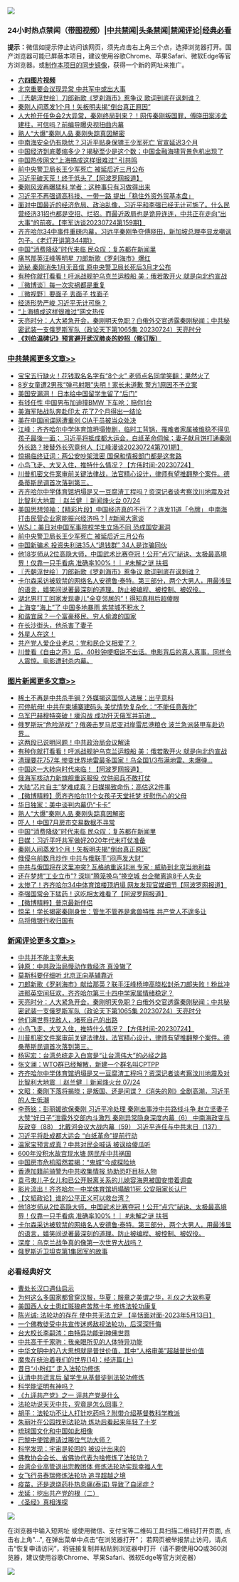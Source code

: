 ![](https://raw.githubusercontent.com/jsvpn/jsproxy/dev/64photo/fqnews-qr.jpg)

<div id="tt">
<h3>24小时热点禁闻（<a href="https://aaa.v2dns.tk/?QAjUl=BgRp5UNKRn&T5Vk=fPVH&Q59Ab=WxGE" target="_blank">带图视频</a>）|<a href="#%E4%B8%AD%E5%85%B1%E7%A6%81%E9%97%BB%E6%9B%B4%E5%A4%9A%E6%96%87%E7%AB%A0">中共禁闻</a>|<a href="#%E5%9B%BE%E7%89%87%E6%96%B0%E9%97%BB%E6%9B%B4%E5%A4%9A%E6%96%87%E7%AB%A0">头条禁闻</a>|<a href="#%E6%96%B0%E9%97%BB%E8%AF%84%E8%AE%BA%E6%9B%B4%E5%A4%9A%E6%96%87%E7%AB%A0">禁闻评论|<a href="#%E5%BF%85%E7%9C%8B%E7%BB%8F%E5%85%B8%E5%A5%BD%E6%96%87">经典必看</a></h3>
<div><b>提示：</b>微信如提示停止访问该网页，须先点击右上角三个点，选择浏览器打开。国产浏览器可能已屏蔽本项目，建议使用谷歌Chrome、苹果Safari、微软Edge等官方浏览器。或<a href="%E5%88%B6%E4%BD%9Cgit%E7%A6%81%E9%97%BB%E9%95%9C%E5%83%8F.md">制作本项目的同步镜像</a>，获得一个新的网址来推广。</div>
<ul>
<li><b><a href="http://d2.v2rss.gq/64.mp4" target="_blank">六四图片视频</a></b></li>
<li><a href="/baitai/20230724/1911745.md">北京重要会议现异常 中共军中或出大事</a></li>
<li><a href="/cbnews/20230724/1911741.md">〖兲朝浮世绘〗刀郎新歌《罗刹海市》惹争议 歌词到底在讽刺谁？</a></li>
<li><a href="/topimagenews/20230724/1911767.md">秦刚人间蒸发1个月！矢板明夫揭“倒台真正原因”</a></li>
<li><a href="/sohnews/20230725/1911914.md">人大抢开任免会2大异常，秦刚终局到来？！网传秦刚叛国罪，傅晓田案涉孟建柱，可信吗？前编导曝央视扭曲内幕</a></li>
<li><a href="/topimagenews/20230725/1911971.md">熟人“大爆”秦刚人品 秦刚失踪真因解密</a></li>
<li><a href="/baitai/20230724/1911763.md">中南海安全仍有隐忧？习近平贴身保镖王少军死亡 官宣延迟3个月</a></li>
<li><a href="/cnnews/20230724/1911739.md">中国经济到底萎缩多少？揭秘至少是这个数；中国金融海啸背景危机出现了</a></li>
<li><a href="/ccpdope/20230725/1911869.md">中国热传网文“上海搞成这样很难过” 引共鸣</a></li>
<li><a href="/cbnews/20230725/1911855.md">前中央警卫局长王少军死亡 被延后近三月公布</a></li>
<li><a href="/finance/20230725/1912019.md">习近平破天荒！终于低头了【阿波罗网报道】</a></li>
<li><a href="/baitai/20230725/1911965.md">秦刚风波再曝猛料 学者：这种事只有习做得出来</a></li>
<li><a href="/headline/20230725/1911871.md">习近平不再强调高科技、一带一路 提出「稳住外资外贸基本盘」</a></li>
<li><a href="/sohnews/20230725/1911930.md">面对中国最近的经济危局、政治乱像，习近平和李强已经无计可施了。什么民营经济31招也都是空招、烂招。而最近政局也是诡异连连，中共正在走向“出大事”的前夜。【李军访谈20230724第159期】</a></li>
<li><a href="/sohnews/20230725/1912052.md">齐齐哈尔34中事件重磅内幕，习远平秦刚争夺傅晓田，新加坡总理李显龙嘲讽包子。《老灯开讲第344期》</a></li>
<li><a href="/topimagenews/20230725/1911852.md">中国“消费降级”时代来临 民众叹：复苏都在新闻里</a></li>
<li><a href="/cnnews/20230725/1911893.md">痛骂那英汪峰等明星 刀郎新歌《罗刹海市》爆红</a></li>
<li><a href="/headline/20230725/1911923.md">诡秘 秦刚消失1月无音信 原中央警卫局长死后3月才公布</a></li>
<li><a href="/topimagenews/20230725/1912057.md">有种你就打看看！吁派战舰护乌克兰运粮船 美：俄若敢开火 就是向北约宣战</a></li>
<li><a href="/ssgc/20230725/1911925.md">〖微博谈〗每一次灾祸都是重复</a></li>
<li><a href="/bblog/20230725/1911933.md">〖微视野〗要面子 丢面子 找面子</a></li>
<li><a href="/headline/20230725/1911915.md">经济形势严峻 习近平无计可施？</a></li>
<li><a href="/headline/20230725/1911946.md">“上海搞成这样很难过”网文热传</a></li>
<li><a href="/comments/20230725/1911985.md">天亮时分：人大紧急开会，秦刚明天免职？白俄外交官透露秦刚秘闻；中共秘密武装一支俄罗斯军队（政论天下第1065集 20230724）天亮时分</a></li>
<li><b><a href="/comments/20200207/1272816.md" target="_blank">《刘伯温碑记》预言避开武汉肺炎的妙招（修订版）</a></b></li>
</ul>
</div>

<div class="catlist">
<h3><a href="/cbnews/" target="_blank">中共禁闻</a><span><a href="/cbnews/" target="_blank" rel="nofollow">更多文章>></a></span></h3>
<ul>
<li><a href="/cbnews/20230725/1912091.md" target="_blank">宝宝五行缺火！花钱取名名字有“8个火” 老师点名同学笑翻：果然火了</a></li>
<li><a href="/cbnews/20230725/1912090.md" target="_blank">8岁女童遭2男孩“弹弓射眼”失明！家长未道歉 警方1原因不予立案</a></li>
<li><a href="/cbnews/20230725/1912059.md" target="_blank">美国安漏洞！ 日本给中国留学生留了“后门”</a></li>
<li><a href="/cbnews/20230725/1912058.md" target="_blank">有钱任性 中国男布加迪撞BMW 下车呛：赔你1台</a></li>
<li><a href="/cbnews/20230725/1912043.md" target="_blank">美海军陆战队奔赴印太 花了7个月得出一结论</a></li>
<li><a href="/cbnews/20230725/1912042.md" target="_blank">美在中国间谍网遭重创 CIA干员被当众处决</a></li>
<li><a href="/cbnews/20230725/1912035.md" target="_blank">江峰：齐齐哈尔中学体育馆坍塌惨剧，临时工背锅，罹难者家属被维稳不得见孩子最後一面； 习近平将抵成都大运会，白纸革命伺候；妻子献月饼打通秦刚外长路？接替外长究竟何人【江峰漫谈20230724第701期】</a></li>
<li><a href="/cbnews/20230725/1912013.md" target="_blank">惊揭临终证词：两公安吵架泄密 国保和情报部门都是这套路</a></li>
<li><a href="/comments/20230725/1911970.md" target="_blank">小鸟飞走、大叉入住，推特什么情况？【方伟时间-20230724】</a></li>
<li><a href="/comments/20230725/1911957.md" target="_blank">川普机密文件案审前关键法律战，法官精心设计，律师有望推翻整个案件。德桑蒂斯民调首次落到第三。</a></li>
<li><a href="/comments/20230725/1911937.md" target="_blank">齐齐哈尔中学体育馆坍塌是又一豆腐渣工程吗？资深记者谈考察汶川地震及对比智利大地震 ｜赵兰健 ｜新闻烽火台 07/24</a></li>
<li><a href="/cbnews/20230725/1911904.md" target="_blank">美国思想领袖：【精彩片段】中国经济真的不行了？连发11道「令牌」 中南海打击民营企业家能振兴经济吗？| #新闻大家谈</a></li>
<li><a href="/cbnews/20230725/1911885.md" target="_blank">WSJ：美日对中国军事院校学生立场不同 恐成国安漏洞</a></li>
<li><a href="/cbnews/20230725/1911855.md" target="_blank">前中央警卫局长王少军死亡 被延后近三月公布</a></li>
<li><a href="/cbnews/20230725/1911835.md" target="_blank">中国新骗术 投资失利进35人“退钱群” 34人是诈骗同伙</a></li>
<li><a href="/comments/20230724/1911744.md" target="_blank">他18岁师从2位高隐大师，中国武术比赛夺冠！公开“点穴”祕诀、太极最高境界！仅靠一只手看病 准确率100%！｜ #未解之谜 扶摇</a></li>
<li><a href="/cbnews/20230724/1911741.md" target="_blank">〖兲朝浮世绘〗刀郎新歌《罗刹海市》惹争议 歌词到底在讽刺谁？</a></li>
<li><a href="/comments/20230724/1911729.md" target="_blank">卡尔森采访被软禁的网络名人安德鲁·泰特。第三部分，两个大男人，用最浅显的语言，嬉笑间说著最深刻的道理。防止被编程、被控制、被奴役。</a></li>
<li><a href="/cbnews/20230724/1911664.md" target="_blank">湖北男打工回家发现妻儿“全变邻居的”！得知真相后超傻眼</a></li>
<li><a href="/cbnews/20230724/1911594.md" target="_blank">上海变“海上”了 中国多地暴雨 紫禁城不积水？</a></li>
<li><a href="/cbnews/20230724/1911593.md" target="_blank">和谐宜居？一个富豪移民、穷人偷渡的国家</a></li>
<li><a href="/cbnews/20230724/1911553.md" target="_blank">在长沙街头，他杀害了妻子</a></li>
<li><a href="/comments/20230724/1911533.md" target="_blank">外星人在这！</a></li>
<li><a href="/cbnews/20230724/1911496.md" target="_blank">共产党人爱企业老总：党和民企又相爱了？</a></li>
<li><a href="/comments/20230723/1911468.md" target="_blank">川普看《自由之声》后，40秒钟哽咽说不出话。电影背后的真人真事，同样令人震惊。电影遭封杀内幕。</a></li>

</ul>
</div>
<div class="catlist">
<h3><a href="/topimagenews/" target="_blank">图片新闻</a><span><a href="/topimagenews/" target="_blank" rel="nofollow">更多文章>></a></span></h3>
<ul>
<li><a href="/topimagenews/20230725/1912126.md" target="_blank">稀土不再是中共杀手锏？外媒揭这国惊人进展：出乎意料</a></li>
<li><a href="/topimagenews/20230725/1912125.md" target="_blank">可停航母! 中共在柬埔寨建码头 美忧情势复杂化：“不能任意轰炸”</a></li>
<li><a href="/topimagenews/20230725/1912117.md" target="_blank">乌军巴赫穆特突破！壕沟战 成功歼灭俄军并前进…</a></li>
<li><a href="/topimagenews/20230725/1912089.md" target="_blank">俄罗斯玩“危险游戏”？俄袭击罗马尼亚对岸雷尼港粮仓 波兰急派装甲车赴边界…</a></li>
<li><a href="/topimagenews/20230725/1912088.md" target="_blank">这两段已说明问题！中共政治局会议解读</a></li>
<li><a href="/topimagenews/20230725/1912057.md" target="_blank">有种你就打看看！吁派战舰护乌克兰运粮船 美：俄若敢开火 就是向北约宣战</a></li>
<li><a href="/topimagenews/20230725/1912027.md" target="_blank">清理要花757年 惨变世界地雷最多国家！乌全国1/3布满地雷、未爆弹…</a></li>
<li><a href="/topimagenews/20230725/1912026.md" target="_blank">中国这一大转向时代来临！【阿波罗网报道】</a></li>
<li><a href="/topimagenews/20230725/1912012.md" target="_blank">俄海军核动力新旗舰重返服役 仅供阅兵不敢打仗</a></li>
<li><a href="/topimagenews/20230725/1911997.md" target="_blank">大陆“芯片自主”梦难成真？日媒揭致命伤：高估这2件事</a></li>
<li><a href="/topimagenews/20230725/1911996.md" target="_blank">【微博精粹】愿齐齐哈尔11个女孩子天堂托梦 抚慰伤心的父母</a></li>
<li><a href="/topimagenews/20230725/1911972.md" target="_blank">华日独家：美中谈判内幕仍“卡卡”</a></li>
<li><a href="/topimagenews/20230725/1911971.md" target="_blank">熟人“大爆”秦刚人品 秦刚失踪真因解密</a></li>
<li><a href="/topimagenews/20230725/1911947.md" target="_blank">吓人！中国7月房市交易数据不寻常</a></li>
<li><a href="/topimagenews/20230725/1911852.md" target="_blank">中国“消费降级”时代来临 民众叹：复苏都在新闻里</a></li>
<li><a href="/topimagenews/20230725/1911834.md" target="_blank">日媒：习近平吁共军做好2020年代末打仗准备</a></li>
<li><a href="/topimagenews/20230724/1911767.md" target="_blank">秦刚人间蒸发1个月！矢板明夫揭“倒台真正原因”</a></li>
<li><a href="/topimagenews/20230724/1911688.md" target="_blank">俄侵乌前数月炒作 中共与俄联手“闷声发大财”</a></li>
<li><a href="/topimagenews/20230724/1911680.md" target="_blank">中共与俄国将在这里冲突? 瓦格纳重返非洲 专家 : 威胁到北京当地利益</a></li>
<li><a href="/topimagenews/20230724/1911679.md" target="_blank">还在梦想“工业立市”? 深圳“腾笼换鸟”换空城 台企撤离逾8千人失业</a></li>
<li><a href="/topimagenews/20230724/1911674.md" target="_blank">太惨了！齐齐哈尔34中体育馆楼顶坍塌 网友发现官媒细节【阿波罗网报道】</a></li>
<li><a href="/topimagenews/20230724/1911602.md" target="_blank">李强国常会下猛药！这吃相太难看了【阿波罗网报道】</a></li>
<li><a href="/topimagenews/20230724/1911592.md" target="_blank">【微博精粹】普京最新伴侣</a></li>
<li><a href="/topimagenews/20230724/1911574.md" target="_blank">惊呆！学长揭密秦刚身世：管生不管养是禽兽特性 共产党人不遑多让</a></li>
<li><a href="/topimagenews/20230724/1911531.md" target="_blank">乌将俄银行收归国有</a></li>

</ul>
</div>
<div class="catlist">
<h3><a href="/comments/" target="_blank">新闻评论</a><span><a href="/comments/" target="_blank" rel="nofollow">更多文章>></a></span></h3>
<ul>
<li><a href="/comments/20230725/1912063.md" target="_blank">中共并不能主宰未来</a></li>
<li><a href="/comments/20230725/1912045.md" target="_blank">钟原：中共政治局慢动作救经济 真没辙了</a></li>
<li><a href="/comments/20230725/1912044.md" target="_blank">莫斯科要仔细听 北京正向基辅靠近</a></li>
<li><a href="/comments/20230725/1912017.md" target="_blank">刀郎新歌《罗刹海市》献给那英？联手汪峰杨坤高晓松封杀刀郎失败！粉丝冲进那英空间狂欢，齐齐哈尔第三十四中学家属情绪稳定？</a></li>
<li><a href="/comments/20230725/1911985.md" target="_blank">天亮时分：人大紧急开会，秦刚明天免职？白俄外交官透露秦刚秘闻；中共秘密武装一支俄罗斯军队（政论天下第1065集 20230724）天亮时分</a></li>
<li><a href="/comments/20230725/1911979.md" target="_blank">他们满世界找敌人，堵死自己的出路</a></li>
<li><a href="/comments/20230725/1911970.md" target="_blank">小鸟飞走、大叉入住，推特什么情况？【方伟时间-20230724】</a></li>
<li><a href="/comments/20230725/1911957.md" target="_blank">川普机密文件案审前关键法律战，法官精心设计，律师有望推翻整个案件。德桑蒂斯民调首次落到第三。</a></li>
<li><a href="/comments/20230725/1911954.md" target="_blank">杨宪宏：台湾总统走入白宫是“让台湾伟大”的必经之路</a></li>
<li><a href="/comments/20230725/1911938.md" target="_blank">张文澜：WTO群已经解散，新建一个群名叫CPTPP</a></li>
<li><a href="/comments/20230725/1911937.md" target="_blank">齐齐哈尔中学体育馆坍塌是又一豆腐渣工程吗？资深记者谈考察汶川地震及对比智利大地震 ｜赵兰健 ｜新闻烽火台 07/24</a></li>
<li><a href="/comments/20230725/1911929.md" target="_blank">文昭：秦刚下落将揭晓；是叛国、还是间谍？《消失的刚》全剧高潮，习近平的人生低潮</a></li>
<li><a href="/comments/20230725/1911901.md" target="_blank">李燕铭：彭丽媛欲保秦刚 习近平冷处理 秦刚出事涉中共路线斗争 赵立坚妻子大赞“好日子”泄露外交部内斗激烈 秦刚异常隐身深度内幕（6） 中南海政变与反政变（88） 北戴河会议大战内幕（59） 习近平连任与中共末日（137）</a></li>
<li><a href="/comments/20230725/1911863.md" target="_blank">习近平将赴成都大运会 “白纸革命”提前行动</a></li>
<li><a href="/comments/20230725/1911862.md" target="_blank">温家宝预言成真？中共对民企喊话 被讽给傻瓜听</a></li>
<li><a href="/comments/20230725/1911861.md" target="_blank">600年没积水故宫现水塘 网民斥中共祸国</a></li>
<li><a href="/comments/20230725/1911860.md" target="_blank">中国房市危机昭然若揭：“鬼城”今成探险地</a></li>
<li><a href="/comments/20230725/1911859.md" target="_blank">香港加籍前骑警为中共收集情报 协助恐吓目标人物</a></li>
<li><a href="/comments/20230724/1911796.md" target="_blank">袁弓夷儿子女儿和已公开脱离关系的儿媳容海恩被国安带着调查</a></li>
<li><a href="/comments/20230724/1911766.md" target="_blank">影片流出！齐齐哈尔一中学体育馆坍塌酿11死 公安阻家长认尸</a></li>
<li><a href="/comments/20230724/1911750.md" target="_blank">【文韬政论】谁的公平正义可以救台湾？</a></li>
<li><a href="/comments/20230724/1911744.md" target="_blank">他18岁师从2位高隐大师，中国武术比赛夺冠！公开“点穴”祕诀、太极最高境界！仅靠一只手看病 准确率100%！｜ #未解之谜 扶摇</a></li>
<li><a href="/comments/20230724/1911729.md" target="_blank">卡尔森采访被软禁的网络名人安德鲁·泰特。第三部分，两个大男人，用最浅显的语言，嬉笑间说著最深刻的道理。防止被编程、被控制、被奴役。</a></li>
<li><a href="/comments/20230724/1911656.md" target="_blank">深度：乌克兰战争真的像第一次世界大战吗？</a></li>
<li><a href="/comments/20230724/1911655.md" target="_blank">俄罗斯近卫坦克第1集团军的故事</a></li>

</ul>
</div>

<div class="catlist">
<h3>必看经典好文</h3>
<ul>
<li><a href="/comments/20230417/1873184.md" target="_blank">曹处长汉口遇仙启示</a></li>
<li><a href="/comments/20220726/1762946.md" target="_blank">为何这么多国家都曾穿汉服，华夏：服章之美谓之华，礼仪之大故称夏</a></li>
<li><a href="/comments/20190126/1070164.md" target="_blank">美国西人女士患红斑狼疮苦熬十年 修炼法轮功康复</a></li>
<li><a href="/comments/20230513/1884082.md" target="_blank">陈光诚: 法轮功的存在 使中共无法立足 【辛恬面对面-2023年5月13日】</a></li>
<li><a href="/bannedvideo/20210124/1473946.md" target="_blank">一个佛教徒受中共宣传迷惑敌视法轮功，后深深忏悔</a></li>
<li><a href="/aomi/life/20141109/310549.md" target="_blank">台大校长李嗣涔：由特异功能到神佛世界</a></li>
<li><a href="/cnnews/20221111/1809674.md" target="_blank">中共高干千家驹：我亲眼所见的人体特异功能</a></li>
<li><a href="/comments/20221031/1804538.md" target="_blank">中华文明中的八大思想就是普世价值，其中“人格审美”超越普世价值</a></li>
<li><a href="/topimagenews/20180605/953415.md" target="_blank">魔鬼在统治着我们的世界(14)：经济篇(上)</a></li>
<li><a href="/cbnews/20211123/1656425.md" target="_blank">昔日“小粉红” 走入法轮功修炼</a></li>
<li><a href="/cbnews/20210723/1592176.md" target="_blank">认清中共谎言后 留学生从基督徒到法轮功修炼</a></li>
<li><a href="/comments/20220112/1678403.md" target="_blank">科学能证明有神吗？</a></li>
<li><a href="/bookonline/20131116/201056.md" target="_blank">《九评共产党》之一 评共产党是什么</a></li>
<li><a href="/comments/20210308/1500552.md" target="_blank">法轮功说天灭中共，究竟是怎么回事？</a></li>
<li><a href="/cbnews/20190215/1081272.md" target="_blank">胡平：法轮功不让人打针吃药吗？附带介绍基督教科学教派</a></li>
<li><a href="/comments/20210720/1488271.md" target="_blank">朱丽叶在公园找到法轮功 炼功后看起来年轻了十岁</a></li>
<li><a href="/bannedvideo/20220411/1717515.md" target="_blank">琉球国文化和中国如此相像</a></li>
<li><a href="/comments/20210728/1595695.md" target="_blank">巴黎中使馆邀请过哪位气功大师？</a></li>
<li><a href="/comments/20230228/1854345.md" target="_blank">科学发现：宇宙是轮回的 被设计出来的</a></li>
<li><a href="/sohnews/20150109/351438.md" target="_blank">佛教协会会长、省佛协代表为啥修炼了法轮功？</a></li>
<li><a href="/comments/20200528/1335859.md" target="_blank">台湾企业高管退出宗教团体 修炼法轮功实现幸福人生</a></li>
<li><a href="/topimagenews/20210720/1544658.md" target="_blank">女飞行员泰瑞修炼法轮功 追寻超越之境</a></li>
<li><a href="/comments/20230424/1875912.md" target="_blank">疫苗，还是退烧药扑热息痛(泰诺) 导致了自闭症 ?</a></li>
<li><a href="/comments/20200928/1404653.md" target="_blank">龙延：挖出共产党的根（二）</a></li>
<li><a href="/tculture/20201113/1430493.md" target="_blank">《圣经》真相浅探</a></li>

</ul>
</div>

![](https://raw.githubusercontent.com/jsvpn/jsproxy/dev/64photo/fqnews-qr.jpg)

在浏览器中输入短网址 或使用微信、支付宝等二维码工具扫描二维码打开页面, 点击右上角"...", 在弹出菜单中点击“在浏览器打开”； 若网页被举报禁止访问，请点击“恢复申请访问”，将链接复制并粘贴到浏览器中打开（请不要使用QQ或360浏览器，建议使用谷歌Chrome、苹果Safari、微软Edge等官方浏览器）

![](https://raw.githubusercontent.com/jsvpn/jsproxy/dev/64photo/wx.jpg)